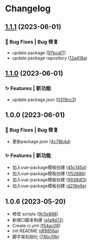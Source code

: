 # Changelog

## [1.1.1](https://github.com/UzumakiHan/mfex-project/compare/v1.1.0...v1.1.1) (2023-06-01)


### 🐛 Bug Fixes | Bug 修复

* update package ([97bcaf7](https://github.com/UzumakiHan/mfex-project/commit/97bcaf7afbf35fa93aefb65fdcf872cdc4b44757))
* update package repository ([12a418a](https://github.com/UzumakiHan/mfex-project/commit/12a418a81a082e56d7b0690b454d1b331407d92b))

## [1.1.0](https://github.com/UzumakiHan/mfex-project/compare/v1.0.0...v1.1.0) (2023-06-01)


### ✨ Features | 新功能

* update package.json ([0319cc3](https://github.com/UzumakiHan/mfex-project/commit/0319cc3dcda9cd08e42e984f5892bcad538d3a02))

## 1.0.0 (2023-06-01)


### 🐛 Bug Fixes | Bug 修复

* 更新package.json ([4c78b4d](https://github.com/UzumakiHan/mfex-project/commit/4c78b4dca8a0f09d3374923d35a2031e25846f46))


### ✨ Features | 新功能

* 加入vue-package模板创建 ([45c145d](https://github.com/UzumakiHan/mfex-project/commit/45c145d36fdbd7c54a004ff564c064f1dc0297f8))
* 加入vue-package模板创建 ([1f52686](https://github.com/UzumakiHan/mfex-project/commit/1f526868385a762b7cc88a56a755e6c9857bb99a))
* 加入vue-package模板创建 ([9938df3](https://github.com/UzumakiHan/mfex-project/commit/9938df3d2fb85daf2108aa2d4db08676fc645cee))
* 加入vue-package模板创建 ([d216e9e](https://github.com/UzumakiHan/mfex-project/commit/d216e9ef7cde62465b3e8958743dd4d5692e243d))

## 1.0.6 (2023-05-20)
* 修改 scripts ([9c5e888](https://github.com/UzumakiHan/mfex-project/commit/9c5e888))
* 新增CI脚本构建 ([a1a9d72](https://github.com/UzumakiHan/mfex-project/commit/a1a9d72))
* Create ci.yml ([f54ac08](https://github.com/UzumakiHan/mfex-project/commit/f54ac08))
* init README ([df8856a](https://github.com/UzumakiHan/mfex-project/commit/df8856a))
* 脚手架初始化 ([790c5fb](https://github.com/UzumakiHan/mfex-project/commit/790c5fb))
